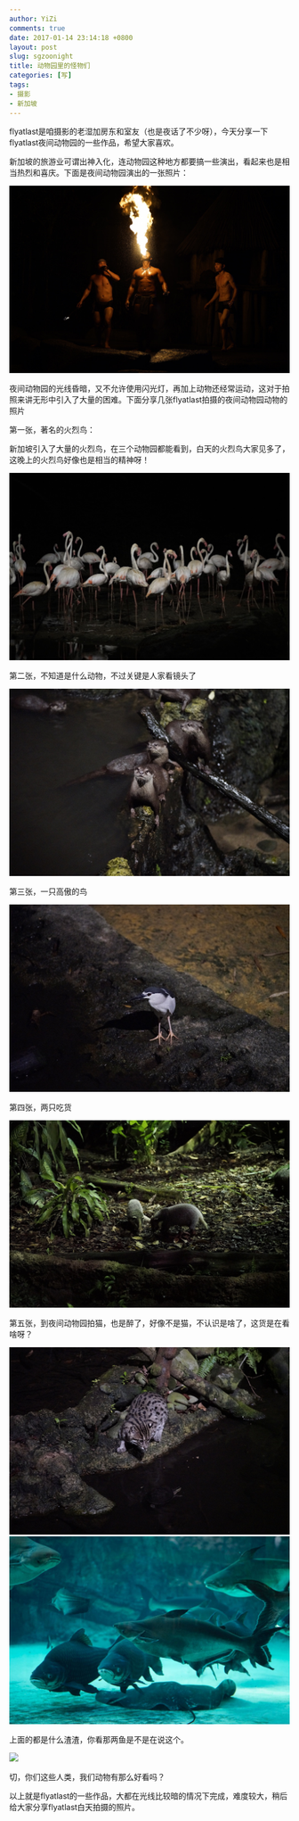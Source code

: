 ```yaml
---
author: YiZi
comments: true
date: 2017-01-14 23:14:18 +0800
layout: post
slug: sgzoonight
title: 动物园里的怪物们
categories: [写]
tags:
- 摄影
- 新加坡
---
```

flyatlast是咱摄影的老湿加房东和室友（也是夜话了不少呀），今天分享一下flyatlast夜间动物园的一些作品，希望大家喜欢。

新加坡的旅游业可谓出神入化，连动物园这种地方都要搞一些演出，看起来也是相当热烈和喜庆。下面是夜间动物园演出的一张照片：

<img src="/public/images/nightzoo/7698.JPG">

夜间动物园的光线昏暗，又不允许使用闪光灯，再加上动物还经常运动，这对于拍照来讲无形中引入了大量的困难。下面分享几张flyatlast拍摄的夜间动物园动物的照片

第一张，著名的火烈鸟：

新加坡引入了大量的火烈鸟，在三个动物园都能看到，白天的火烈鸟大家见多了，这晚上的火烈鸟好像也是相当的精神呀！

<img src="/public/images/nightzoo/7648.JPG">


第二张，不知道是什么动物，不过关键是人家看镜头了

<img src="/public/images/nightzoo/7725.JPG">

第三张，一只高傲的鸟

<img src="/public/images/nightzoo/7727.JPG">

第四张，两只吃货

<img src="/public/images/nightzoo/7735.JPG">

第五张，到夜间动物园拍猫，也是醉了，好像不是猫，不认识是啥了，这货是在看啥呀？

<img src="/public/images/nightzoo/7721.JPG">



<img src="/public/images/nightzoo/7.jpg">

上面的都是什么渣渣，你看那两鱼是不是在说这个。


<img src="/public/images/nightzoo/6532.JPG">

切，你们这些人类，我们动物有那么好看吗？


以上就是flyatlast的一些作品，大都在光线比较暗的情况下完成，难度较大，稍后给大家分享flyatlast白天拍摄的照片。

